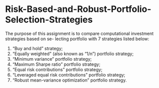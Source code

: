 # Risk-Based-and-Robust-Portfolio-Selection-Strategies

The purpose of this assignment is to compare computational investment strategies based on se-
lecting portfolio with 7 strategies listed below:

1. “Buy and hold” strategy;
2. “Equally weighted” (also known as “1/n”) portfolio strategy;
3. “Minimum variance” portfolio strategy;
4. “Maximum Sharpe ratio” portfolio strategy;
5. “Equal risk contributions” portfolio strategy;
6. “Leveraged equal risk contributions” portfolio strategy;
7. “Robust mean-variance optimization” portfolio strategy.
